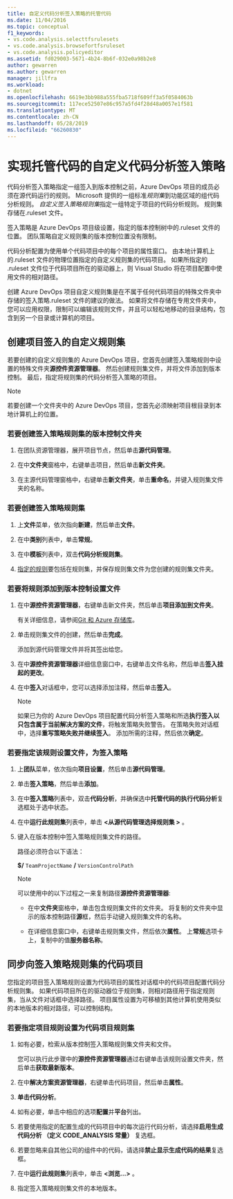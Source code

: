 ```yaml
---
title: 自定义代码分析签入策略的托管代码
ms.date: 11/04/2016
ms.topic: conceptual
f1_keywords:
- vs.code.analysis.selecttfsrulesets
- vs.code.analysis.browsefortfsruleset
- vs.code.analysis.policyeditor
ms.assetid: fd029003-5671-4b24-8b6f-032e0a98b2e8
author: gewarren
ms.author: gewarren
manager: jillfra
ms.workload:
- dotnet
ms.openlocfilehash: 6619e3bb988a555fba5718f609ff3a5f0584063b
ms.sourcegitcommit: 117ece52507e86c957a5fd4f28d48a0057e1f581
ms.translationtype: MT
ms.contentlocale: zh-CN
ms.lasthandoff: 05/28/2019
ms.locfileid: "66260830"
---
```

# <a name="implement-custom-code-analysis-check-in-policies-for-managed-code"></a>实现托管代码的自定义代码分析签入策略

代码分析签入策略指定一组签入到版本控制之前，Azure DevOps 项目的成员必须在源代码运行的规则。 Microsoft 提供的一组标准*规则集*到功能区域的组代码分析规则。 *自定义签入策略规则集*指定一组特定于项目的代码分析规则。 规则集存储在.ruleset 文件。

签入策略是 Azure DevOps 项目级设置，指定的版本控制树中的.ruleset 文件的位置。 团队策略自定义规则集的版本控制位置没有限制。

代码分析配置为使用单个代码项目中的每个项目的属性窗口。 由本地计算机上的.ruleset 文件的物理位置指定的自定义规则集的代码项目。 如果所指定的 .ruleset 文件位于代码项目所在的驱动器上，则 Visual Studio 将在项目配置中使用文件的相对路径。

创建 Azure DevOps 项目自定义规则集是在不属于任何代码项目的特殊文件夹中存储的签入策略.ruleset 文件的建议的做法。 如果将文件存储在专用文件夹中，您可以应用权限，限制可以编辑该规则文件，并且可以轻松地移动的目录结构，包含到另一个目录或计算机的项目。

## <a name="create-the-project-custom-check-in-rule-set"></a>创建项目签入的自定义规则集

若要创建的自定义规则集的 Azure DevOps 项目，您首先创建签入策略规则中设置的特殊文件夹**源控件资源管理器**。 然后创建规则集文件，并将文件添加到版本控制。 最后，指定将规则集的代码分析签入策略的项目。

> [!NOTE]
> 若要创建一个文件夹中的 Azure DevOps 项目，您首先必须映射项目根目录到本地计算机上的位置。

### <a name="to-create-the-version-control-folder-for-the-check-in-policy-rule-set"></a>若要创建签入策略规则集的版本控制文件夹

1. 在团队资源管理器，展开项目节点，然后单击**源代码管理**。

2. 在中**文件夹**窗格中，右键单击项目，然后单击**新文件夹**。

3. 在主源代码管理窗格中，右键单击**新文件夹**，单击**重命名**，并键入规则集文件夹的名称。

### <a name="to-create-the-check-in-policy-rule-set"></a>若要创建签入策略规则集

1. 上**文件**菜单，依次指向**新建**，然后单击**文件**。

2. 在中**类别**列表中，单击**常规**。

3. 在中**模板**列表中，双击**代码分析规则集**。

4. [指定的规则](../code-quality/how-to-create-a-custom-rule-set.md)要包括在规则集，并保存规则集文件为您创建的规则集文件夹。

### <a name="to-add-the-rule-set-file-to-version-control"></a>若要将规则添加到版本控制设置文件

1. 在中**源控件资源管理器**，右键单击新文件夹，然后单击**项目添加到文件夹**。

     有关详细信息，请参阅[Git 和 Azure 存储库](/azure/devops/repos/git/overview?view=vsts)。

2. 单击规则集文件的创建，然后单击**完成**。

     添加到源代码管理文件并将其签出给您。

3. 在中**源控件资源管理器**详细信息窗口中，右键单击文件名称，然后单击**签入挂起的更改**。

4. 在中**签入**对话框中，您可以选择添加注释，然后单击**签入**。

    > [!NOTE]
    > 如果已为你的 Azure DevOps 项目配置代码分析签入策略和所选**执行签入以只包含属于当前解决方案的文件**，将触发策略失败警告。 在策略失败对话框中，选择**重写策略失败并继续签入**。 添加所需的注释，然后依次**确定**。

### <a name="to-specify-the-rule-set-file-as-the-check-in-policy"></a>若要指定该规则设置文件，为签入策略

1. 上**团队**菜单，依次指向**项目设置**，然后单击**源代码管理**。

2. 单击**签入策略**，然后单击**添加**。

3. 在中**签入策略**列表中，双击**代码分析**，并确保选中**托管代码的执行代码分析**复选框处于选中状态。

4. 在中**运行此规则集**列表中，单击 **\<从源代码管理选择规则集 >** 。

5. 键入在版本控制中签入策略规则集文件的路径。

     路径必须符合以下语法：

     **$/** `TeamProjectName` **/** `VersionControlPath`

    > [!NOTE]
    > 可以使用中的以下过程之一来复制路径**源控件资源管理器**:

    - 在中**文件夹**窗格中，单击包含规则集文件的文件夹。 将复制的文件夹中显示的版本控制路径**源**框，然后手动键入规则集文件的名称。

    - 在详细信息窗口中，右键单击规则集文件，然后依次**属性**。 上**常规**选项卡上，复制中的值**服务器名称**。

## <a name="synchronize-code-projects-to-the-check-in-policy-rule-set"></a>同步向签入策略规则集的代码项目

您指定的项目签入策略规则设置为代码项目的属性对话框中的代码项目配置代码分析规则集。 如果代码项目所在的驱动器位于规则集，则相对路径用于指定规则集，当从文件对话框中选择路径。 项目属性设置为可移植到其他计算机使用类似的本地版本的相对路径，可以控制结构。

### <a name="to-specify-a-project-rule-set-as-the-rule-set-of-a-code-project"></a>若要指定项目规则设置为代码项目规则集

1. 如有必要，检索从版本控制签入策略规则集文件夹和文件。

   您可以执行此步骤中的**源控件资源管理器**通过右键单击该规则设置文件夹，然后单击**获取最新版本**。

2. 在中**解决方案资源管理器**，右键单击代码项目，然后单击**属性**。

3. **单击代码分析**。

4. 如有必要，单击中相应的选项**配置**并**平台**列出。

5. 若要使用指定的配置生成的代码项目中的每次运行代码分析，请选择**启用生成代码分析 （定义 CODE_ANALYSIS 常量）** 复选框。

6. 若要忽略来自其他公司的组件中的代码，请选择**禁止显示生成代码的结果**复选框。

7. 在中**运行此规则集**列表中，单击 **\<浏览...>** 。

8. 指定签入策略规则集文件的本地版本。